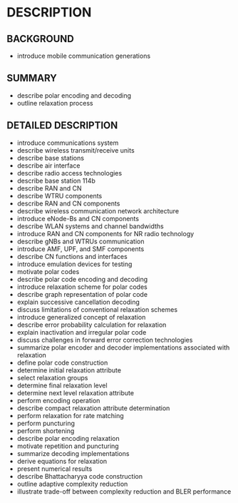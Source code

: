 # DESCRIPTION

## BACKGROUND

- introduce mobile communication generations

## SUMMARY

- describe polar encoding and decoding
- outline relaxation process

## DETAILED DESCRIPTION

- introduce communications system
- describe wireless transmit/receive units
- describe base stations
- describe air interface
- describe radio access technologies
- describe base station 114b
- describe RAN and CN
- describe WTRU components
- describe RAN and CN components
- describe wireless communication network architecture
- introduce eNode-Bs and CN components
- describe WLAN systems and channel bandwidths
- introduce RAN and CN components for NR radio technology
- describe gNBs and WTRUs communication
- introduce AMF, UPF, and SMF components
- describe CN functions and interfaces
- introduce emulation devices for testing
- motivate polar codes
- describe polar code encoding and decoding
- introduce relaxation scheme for polar codes
- describe graph representation of polar code
- explain successive cancellation decoding
- discuss limitations of conventional relaxation schemes
- introduce generalized concept of relaxation
- describe error probability calculation for relaxation
- explain inactivation and irregular polar code
- discuss challenges in forward error correction technologies
- summarize polar encoder and decoder implementations associated with relaxation
- define polar code construction
- determine initial relaxation attribute
- select relaxation groups
- determine final relaxation level
- determine next level relaxation attribute
- perform encoding operation
- describe compact relaxation attribute determination
- perform relaxation for rate matching
- perform puncturing
- perform shortening
- describe polar encoding relaxation
- motivate repetition and puncturing
- summarize decoding implementations
- derive equations for relaxation
- present numerical results
- describe Bhattacharyya code construction
- outline adaptive complexity reduction
- illustrate trade-off between complexity reduction and BLER performance

